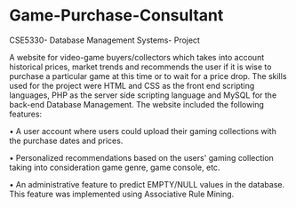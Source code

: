 # Game-Purchase-Consultant
CSE5330- Database Management Systems- Project

A website for video-game buyers/collectors which takes into account historical prices, market trends and recommends the user if it is wise to purchase a particular game at this time or to wait for a price drop. The skills used for the project were HTML and CSS as the front end scripting languages, PHP as the server side scripting language and MySQL for the back-end Database Management. The website included the following features:

• A user account where users could upload their gaming collections with the purchase dates and prices.

• Personalized recommendations based on the users' gaming collection taking into consideration game genre, game console, etc.

• An administrative feature to predict EMPTY/NULL values in the database. This feature was implemented using Associative Rule Mining.
